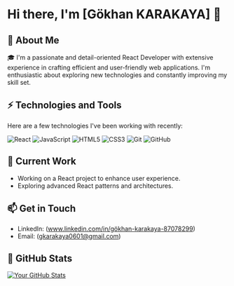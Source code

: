 # Hi there, I'm [Gökhan KARAKAYA] 👋

## 🚀 About Me

🎓 I'm a passionate and detail-oriented React Developer with extensive experience in crafting efficient and user-friendly web applications. I'm enthusiastic about exploring new technologies and constantly improving my skill set.

## ⚡ Technologies and Tools

Here are a few technologies I've been working with recently:

![React](https://img.shields.io/badge/-React-61DAFB?style=flat&logo=react&logoColor=black)
![JavaScript](https://img.shields.io/badge/-JavaScript-F7DF1E?style=flat&logo=javascript&logoColor=black)
![HTML5](https://img.shields.io/badge/-HTML5-E34F26?style=flat&logo=html5&logoColor=white)
![CSS3](https://img.shields.io/badge/-CSS3-1572B6?style=flat&logo=css3)
![Git](https://img.shields.io/badge/-Git-F05032?style=flat&logo=git&logoColor=white)
![GitHub](https://img.shields.io/badge/-GitHub-181717?style=flat&logo=github)

## 🔭 Current Work

- Working on a React project to enhance user experience.
- Exploring advanced React patterns and architectures.

## 📫 Get in Touch

- LinkedIn: (www.linkedin.com/in/gökhan-karakaya-87078299)
- Email: (gkarakaya0601@gmail.com)

## 🌟 GitHub Stats

[![Your GitHub Stats](https://github-readme-stats.vercel.app/api?username=github_username&show_icons=true&hide_border=true)](https://github.com/GokhanKARAKAYA1)



